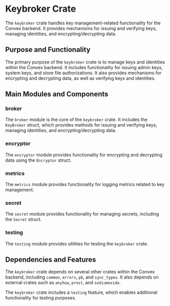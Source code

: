 # Keybroker Crate

The `keybroker` crate handles key management-related functionality for the Convex backend. It provides mechanisms for issuing and verifying keys, managing identities, and encrypting/decrypting data.

## Purpose and Functionality

The primary purpose of the `keybroker` crate is to manage keys and identities within the Convex backend. It includes functionality for issuing admin keys, system keys, and store file authorizations. It also provides mechanisms for encrypting and decrypting data, as well as verifying keys and identities.

## Main Modules and Components

### broker
The `broker` module is the core of the `keybroker` crate. It includes the `KeyBroker` struct, which provides methods for issuing and verifying keys, managing identities, and encrypting/decrypting data.

### encryptor
The `encryptor` module provides functionality for encrypting and decrypting data using the `Encryptor` struct.

### metrics
The `metrics` module provides functionality for logging metrics related to key management.

### secret
The `secret` module provides functionality for managing secrets, including the `Secret` struct.

### testing
The `testing` module provides utilities for testing the `keybroker` crate.

## Dependencies and Features

The `keybroker` crate depends on several other crates within the Convex backend, including `common`, `errors`, `pb`, and `sync_types`. It also depends on external crates such as `anyhow`, `prost`, and `sodiumoxide`.

The `keybroker` crate includes a `testing` feature, which enables additional functionality for testing purposes.
